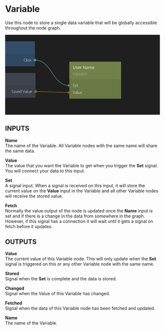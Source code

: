 # Variable

Use this node to store a single data variable that will be globally accessible throughout the node graph.

![](variable.png ':class=img-size-m')

## INPUTS

**Name**  
The name of the Variable. All Variable nodes with the same name will share the same data.

**Value**  
The value that you want the Variable to get when you trigger the **Set** signal. You will connect your data to this input.

**Set**  
A signal input. When a signal is received on this input, it will store the current value on the **Value** input in the Variable and all other Variable nodes will receive the stored value.

**Fetch**  
Normally the value output of the node is updated once the **Name** input is set and if there is a change in the data from somewhere in the graph. However, if this signal has a connection it will wait until it gets a signal on fetch before it updates.

## OUTPUTS

**Value**  
The current value of this Variable node. This will only update when the **Set** signal is triggered on this or any other Variable node with the same name.

**Stored**  
Signal when the **Set** is complete and the data is stored.

**Changed**  
Signal when the Value of this Variable has changed.

**Fetched**  
Signal when the data of this Variable node has been fetched and updated.

**Name**  
The name of the Variable.
